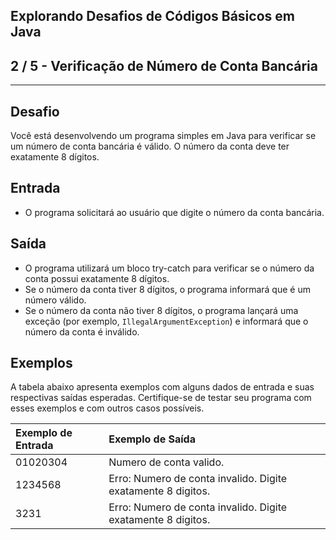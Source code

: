 Explorando Desafios de Códigos Básicos em Java
----------------------------------------------
2 / 5 - Verificação de Número de Conta Bancária
-----------------------------------------------

* * *

Desafio
-------

Você está desenvolvendo um programa simples em Java para verificar se um número de conta bancária é válido. O número da
conta deve ter exatamente 8 dígitos.

Entrada
-------

* O programa solicitará ao usuário que digite o número da conta bancária.

Saída
-----

* O programa utilizará um bloco try-catch para verificar se o número da conta possui exatamente 8 dígitos.
* Se o número da conta tiver 8 dígitos, o programa informará que é um número válido.
* Se o número da conta não tiver 8 dígitos, o programa lançará uma exceção (por exemplo, `IllegalArgumentException`) e
  informará que o número da conta é inválido.

Exemplos
--------

A tabela abaixo apresenta exemplos com alguns dados de entrada e suas respectivas saídas esperadas. Certifique-se de
testar seu programa com esses exemplos e com outros casos possíveis.

| Exemplo de Entrada | Exemplo de Saída                                             |
|:-------------------|:-------------------------------------------------------------|
| 01020304           | Numero de conta valido.                                      |
| 1234568            | Erro: Numero de conta invalido. Digite exatamente 8 digitos. |
| 3231               | Erro: Numero de conta invalido. Digite exatamente 8 digitos. |
